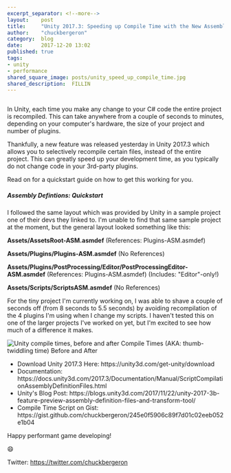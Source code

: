 ```yaml
---
excerpt_separator: <!--more-->
layout:    post
title:     "Unity 2017.3: Speeding up Compile Time with the New Assembly Definitions"
author:    "chuckbergeron"
category:  blog
date:      2017-12-20 13:02
published: true
tags:
- unity
- performance
shared_square_image: posts/unity_speed_up_compile_time.jpg
shared_description:  FILLIN
---
```

<!-- shared_square_image: posts/FILLIN.jpg -->

<div class="row">
    <div class="twelve columns">
        <!-- <img src=" asset_path 'posts/FILLIN.gif' " class="img-responsive" alt="Vancouver VR Community Launch Animation">-->
        <!--  style="margin: 0 auto;" -->
    </div>
</div>

In Unity, each time you make any change to your C# code the entire project is recompiled. This can take anywhere from a couple of seconds to minutes, depending on your computer's hardware, the size of your project and number of plugins.

Thankfully, a new feature was released yesterday in Unity 2017.3 which allows you to selectively recompile certain files, instead of the entire project. This can greatly speed up your development time, as you typically do not change code in your 3rd-party plugins.

Read on for a quickstart guide on how to get this working for you.

<!--more-->

<h5>
  Assembly Defintions: Quickstart
</h5>

I followed the same layout which was provided by Unity in a sample project one of their devs they linked to. I'm unable to find that same sample project at the moment, but the general layout looked something like this:

**Assets/AssetsRoot-ASM.asmdef**
  (References: Plugins-ASM.asmdef)

  **Assets/Plugins/Plugins-ASM.asmdef**
  (No References)

**Assets/Plugins/PostProcessing/Editor/PostProcessingEditor-ASM.asmdef**
  (References: Plugins-ASM.asmdef)
  (Includes: "Editor"-only!)

**Assets/Scripts/ScriptsASM.asmdef**
  (No References)


For the tiny project I'm currently working on, I was able to shave a couple of seconds off (from 8 seconds to 5.5 seconds) by avoiding recompilation of the 4 plugins I'm using when I change my scripts. I haven't tested this on one of the larger projects I've worked on yet, but I'm excited to see how much of a difference it makes.


<img src="{% asset_path 'posts/unity-compile-times-before-and-after.jpg' %}" class="img-responsive" alt="Unity compile times, before and after">
<span class="caption">Compile Times (AKA: thumb-twiddling time) Before and After</span>

<ul>
    <li>
        Download Unity 2017.3 Here: https://unity3d.com/get-unity/download
    </li>
    <li>
        Documentation: https://docs.unity3d.com/2017.3/Documentation/Manual/ScriptCompilationAssemblyDefinitionFiles.html
    </li>
    <li>
        Unity's Blog Post: https://blogs.unity3d.com/2017/11/22/unity-2017-3b-feature-preview-assembly-definition-files-and-transform-tool/
    </li>
    <li>
        Compile Time Script on Gist: https://gist.github.com/chuckbergeron/245e0f5906c89f7d01c02eeb052e1b04
    </li>
</ul>

<!-- XXX MY EMAIL NEWSLETTER -->
<!-- XXX COMMENTS -->

Happy performant game developing!

😄

Twitter: https://twitter.com/chuckbergeron
